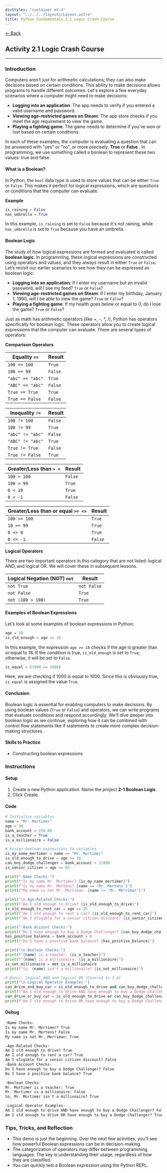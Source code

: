 ```yaml
---
divStyles: "container mt-4"
layout: "../../../layouts/Layout.astro"
title: Python Fundamentals 2.1 Logic Crash Course
---
```


[← Back](/python-fundamentals/)

## Activity 2.1 Logic Crash Course

---

### Introduction

Computers aren’t just for arithmetic calculations; they can also make decisions based on certain conditions. This ability to make decisions allows programs to handle different outcomes. Let's explore a few everyday scenarios where a computer might need to make decisions:

- **Logging into an application**: The app needs to verify if you entered a valid username and password.
- **Viewing age-restricted games on Steam**: The app store checks if you meet the age requirement to view the game.
- **Playing a fighting game**: The game needs to determine if you’ve won or lost based on certain conditions.

In each of these examples, the computer is evaluating a question that can be answered with "yes" or "no", or more precisely, **True** or **False** . In programming, we use something called a boolean to represent these two values: true and false.

#### What is a Boolean?

In Python, the `bool` data type is used to store values that can be either `True` or `False`. This makes it perfect for logical expressions, which are questions or conditions that the computer can evaluate.

**Example**

```python
is_raining = False
has_umbrella = True
```

In this example, `is_raining` is set to `False` because it's not raining, while `has_umbrella` is set to `True` because you have an umbrella.

#### Boolean Logic

The study of how logical expressions are formed and evaluated is called **boolean logic**. In programming, these logical expressions are constructed using operators and values, and they always result in either `True` or `False`. Let’s revisit our earlier scenarios to see how they can be expressed as boolean logic:

- **Logging into an application**: If I enter my username but an invalid password, will I see my feed? `True` or `False`?
- **Viewing age-restricted games on Steam**: If I enter my birthday, January 1, 1990, will I be able to view the game? `True` or `False`?
- **Playing a fighting game**: If my health goes below or equal to 0, do I lose the game? `True` or `False`?

Just as math has arithmetic operators (like +, -, *, /), Python has operators specifically for boolean logic. These operators allow you to create logical expressions that the computer can evaluate. There are several types of operators:

**Comparison Operators**

<table class="table table-hover table-bordered table-sm table-responsive w-auto">
  <thead>
    <tr>
      <th>Equality <code class="language-python">==</code></th><th>Result</th>
    </tr>
  </thead>
  <tbody class="table-striped">
    <tr>
      <td><code class="language-python">100 == 100</code></td>
      <td><code class="language-python">True</code></td>
    </tr>
    <tr>
      <td><code class="language-python">100 == 99</code></td>
      <td><code class="language-python">False</code></td>
    </tr>
    <tr>
      <td><code class="language-python">"abc" == "abc"</code></td>
      <td><code class="language-python">True</code></td>
    </tr>
    <tr>
      <td><code class="language-python">"ABC" == "abc"</code></td>
      <td><code class="language-python">False</code></td>
    </tr>
    <tr>
      <td><code class="language-python">True == True</code></td>
      <td><code class="language-python">True</code></td>
    </tr>
    <tr>
      <td><code class="language-python">True == False</code></td>
      <td><code class="language-python">False</code></td>
    </tr>
  </tbody>
</table>

<table class="table table-hover table-bordered table-sm table-responsive w-auto">
  <thead>
    <tr>
      <th>Inequality <code class="language-python">!=</code></th><th>Result</th>
    </tr>
  </thead>
  <tbody class="table-striped">
    <tr>
      <td><code class="language-python">100 != 100</code></td>
      <td><code class="language-python">False</code></td>
    </tr>
    <tr>
      <td><code class="language-python">100 != 99</code></td>
      <td><code class="language-python">True</code></td>
    </tr>
    <tr>
      <td><code class="language-python">"abc" != "abc"</code></td>
      <td><code class="language-python">False</code></td>
    </tr>
    <tr>
      <td><code class="language-python">"ABC" != "abc"</code></td>
      <td><code class="language-python">True</code></td>
    </tr>
    <tr>
      <td><code class="language-python">True != True</code></td>
      <td><code class="language-python">False</code></td>
    </tr>
    <tr>
      <td><code class="language-python">True != False</code></td>
      <td><code class="language-python">True</code></td>
    </tr>
  </tbody>
</table>

<table class="table table-hover table-bordered table-sm table-responsive w-auto">
  <thead>
    <tr>
      <th>Greater/Less than <code class="language-python">&gt; &lt;</code>
      </th>
      <th>Result</th>
    </tr>
  </thead>
  <tbody class="table-striped">
    <tr>
      <td><code class="language-python">100 > 100</code></td>
      <td><code class="language-python">False</code></td>
    </tr>
    <tr>
      <td><code class="language-python">100 > 99</code></td>
      <td><code class="language-python">True</code></td>
    </tr>
    <tr>
      <td><code class="language-python">0 < 10</code></td>
      <td><code class="language-python">True</code></td>
    </tr>
    <tr>
      <td><code class="language-python">0 < -1</code></td>
      <td><code class="language-python">False</code></td>
    </tr>
  </tbody>
</table>

<table class="table table-hover table-bordered table-sm table-responsive w-auto">
  <thead>
    <tr>
      <th>Greater/Less than or equal <code class="language-python">>= <=</code>
      </th>
      <th>Result</th>
    </tr>
  </thead>
  <tbody class="table-striped">
    <tr>
      <td><code class="language-python">100 >= 100</code></td>
      <td><code class="language-python">True</code></td>
    </tr>
    <tr>
      <td><code class="language-python">10 >= 99</code></td>
      <td><code class="language-python">True</code></td>
    </tr>
    <tr>
      <td><code class="language-python">0 <= 0</code></td>
      <td><code class="language-python">True</code></td>
    </tr>
    <tr>
      <td><code class="language-python">0 <= -1</code></td>
      <td><code class="language-python">False</code></td>
    </tr>
  </tbody>
</table>

**Logical Operators**

There are two important operators in this category that are not listed: logical AND, and logical OR. We will cover these in subsequent lessons.

<table class="table table-hover table-bordered table-sm table-responsive w-auto">
  <thead>
    <tr>
      <th>Logical Negation (NOT) <code class="language-python">not</code>
      </th>
      <th>Result</th>
    </tr>
  </thead>
  <tbody class="table-striped">
    <tr>
      <td><code class="language-python">not True</code></td>
      <td><code class="language-python">not False</code></td>
    </tr>
    <tr>
      <td><code class="language-python">not False</code></td>
      <td><code class="language-python">True</code></td>
    </tr>
    <tr>
      <td><code class="language-python">not (100 > 100)</code></td>
      <td><code class="language-python">True</code></td>
    </tr>
  </tbody>
</table>

#### Examples of Boolean Expressions

Let’s look at some examples of boolean expressions in Python:

```python
age = 18
is_old_enough = age >= 18
```

In this example, the expression `age >= 18` checks if the age is greater than or equal to 18. If the condition is true, `is_old_enough` is set to `True`; otherwise, it will be set to `False`.

```python
is_equal = (1000 == 1000)
```

Here, we are checking if 1000 is equal to 1000. Since this is obviously true, `is_equal` is assigned the value `True`.

#### Conclusion

Boolean logic is essential for enabling computers to make decisions. By using boolean values (`True` or `False`) and operators, we can write programs that evaluate conditions and respond accordingly. We'll dive deeper into boolean logic as we continue, exploring how it can be combined with control flow statements like if statements to create more complex decision-making structures.

#### Skills to Practice

- Constructing boolean expressions

### Instructions

#### Setup

1. Create a new Python application. Name the project **2-1 Boolean Logic**.
2. Click Create.

#### Code

```python
# Initialize variables
name = "Mr. Mortimer"
age = 30
bank_account = 150.00
is_a_teacher = True
is_a_millionaire = False

# Assign boolean expressions to variables
is_my_name_mortimer = name == "Mr. Mortimer"
is_old_enough_to_drive = age >= 16
can_buy_dodge_challenger = bank_account > 31000
is_senior_citizen = age >= 65

print("-Name Checks-")
print(f"Is my name Mr. Mortimer? {is_my_name_mortimer}")
print(f"Is my name Mr. Mertens? {name == 'Mr. Mertens'}")
print(f"My name is not Mr. Merriman: {name != 'Mr. Merriman'}")

print("\n-Age-Related Checks-")
print(f"Am I old enough to drive? {is_old_enough_to_drive}")
is_old_enough_to_rent_car = age >= 25
print(f"Am I old enough to rent a car? {is_old_enough_to_rent_car}")
print(f"Am I eligible for a senior citizen discount? {is_senior_citizen}")

print("-Bank Account Checks-")
print(f"Do I have enough to buy a Dodge Challenger? {can_buy_dodge_challenger}")
has_positive_balance = bank_account > 0
print(f"Do I have a positive bank balance? {has_positive_balance}")

print("\n-Boolean Checks-")
print(f"{name} is a teacher: {is_a_teacher}")
print(f"{name} is a millionaire: {is_a_millionaire}")
is_not_millionaire = not is_a_millionaire
print(f"So, {name} isn't a millionaire? {is_not_millionaire}")

# Bonus: logical AND and logical OR (Covered in 2.4)
print("\n-Logical Operator Examples-")
can_drive_and_buy_car = is_old_enough_to_drive and can_buy_dodge_challenger
print(f"Am I old enough to drive AND have enough to buy a Dodge Challenger? {can_drive_and_buy_car}")
can_drive_or_buy_car = is_old_enough_to_drive or can_buy_dodge_challenger
print(f"Am I old enough to drive OR have enough to buy a Dodge Challenger? {can_drive_or_buy_car}")
```

#### Debug

```txt
-Name Checks-
Is my name Mr. Mortimer? True
Is my name Mr. Mertens? False
My name is not Mr. Merriman: True

-Age-Related Checks-
Am I old enough to drive? True
Am I old enough to rent a car? True
Am I eligible for a senior citizen discount? False
-Bank Account Checks-
Do I have enough to buy a Dodge Challenger? False
Do I have a positive bank balance? True

-Boolean Checks-
Mr. Mortimer is a teacher: True
Mr. Mortimer is a millionaire: False
So, Mr. Mortimer isn't a millionaire? True

-Logical Operator Examples-
Am I old enough to drive AND have enough to buy a Dodge Challenger? False
Am I old enough to drive OR have enough to buy a Dodge Challenger? True
```

### Tips, Tricks, and Reflection

- This demo is just the beginning. Over the next few activities, you'll see how powerful Boolean expressions can be in decision-making.
- The categorization of operators may differ between programming languages. The key is understanding their usage, regardless of how they are classified.
- You can quickly test a Boolean expression using the Python REPL.

